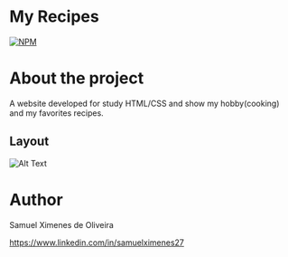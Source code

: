 # My Recipes
[![NPM](https://img.shields.io/npm/l/react)](https://github.com/devsuperior/sds1-wmazoni/blob/master/LICENSE) 

# About the project

A website developed for study HTML/CSS and show my hobby(cooking) and my favorites recipes.

## Layout
  ![Alt Text](https://i.postimg.cc/PJK7dT1Z/2024-01-05-14-51-30-mreceitas-netlify-app-827e22a5c7b8.png)

# Author

Samuel Ximenes de Oliveira

https://www.linkedin.com/in/samuelximenes27
